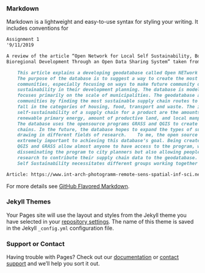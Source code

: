 
### Markdown

Markdown is a lightweight and easy-to-use syntax for styling your writing. It includes conventions for

```markdown
Assignment 1
'9/11/2019

A review of the article “Open Network for Local Self Sustainability, Boosting 
Bioregional Development Through an Open Data Sharing System” taken from the FOSS4G 2019 conference.

	This article explains a developing geodatabase called Open NETwork for Local Self Sustainability. 
	The purpose of the database is to suggest a way to create the most self-sustainable 
	communities, especially focusing on ways to make future community development take into account 
	sustainability in their development planning. The database is modeled on Italian communities and 
	focuses primarily on the scale of municipalities. The geodatabase aims to create self-sustainable 
	communities by finding the most sustainable supply chain routes to a community for products that 
	fall in the categories of housing, food, transport and waste. The indicators used to measure the 
	self-sustainability of a supply chain for a product are the amounts of non-renewable primary energy, 
	renewable primary energy, amount of productive land, and local manpower the chain uses. 
	The database uses the opensource programs GRASS and QGIS to create the suggested sustainable supply
	chains. In the future, the database hopes to expand the types of supply chains that are included by 
	drawing in different fields of research. 	To me, the open source nature of this project is 
	extremely important to achieving this database’s goal. Being created on the open source programs
	QGIS and GRASS allow almost anyone to have access to the program, which is key in not only 
	disseminating the program to city planners but also allowing people from different areas of 
	research to contribute their supply chain data to the geodatabase. The Open NETwork for Local 
	Self Sustainability necessitates different groups working together to achieve sustainability goals.

Article: https://www.int-arch-photogramm-remote-sens-spatial-inf-sci.net/XLII-4-W8/27/2018/isprs-archives-XLII-4-W8-27-2018.pdf'
```

For more details see [GitHub Flavored Markdown](https://guides.github.com/features/mastering-markdown/).

### Jekyll Themes

Your Pages site will use the layout and styles from the Jekyll theme you have selected in your [repository settings](https://github.com/cameronw-16/cameronw-16.github.io/settings). The name of this theme is saved in the Jekyll `_config.yml` configuration file.

### Support or Contact

Having trouble with Pages? Check out our [documentation](https://help.github.com/categories/github-pages-basics/) or [contact support](https://github.com/contact) and we’ll help you sort it out.
